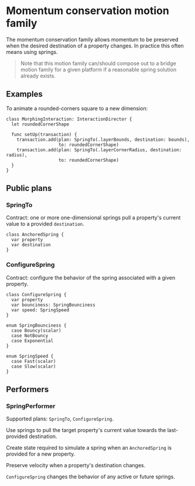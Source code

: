 # Momentum conservation motion family

The momentum conservation family allows momentum to be preserved when the desired destination of a property changes. In practice this often means using springs.

> Note that this motion family can/should compose out to a bridge motion family for a given platform if a reasonable spring solution already exists.

## Examples

To animate a rounded-corners square to a new dimension:

    class MorphingInteraction: InteractionDirector {
      let roundedCornerShape
      
      func setUp(transaction) {
        transaction.add(plan: SpringTo(.layerBounds, destination: bounds),
                        to: roundedCornerShape)
        transaction.add(plan: SpringTo(.layerCornerRadius, destination: radius),
                        to: roundedCornerShape)
      }
    }

## Public plans

### SpringTo

Contract: one or more one-dimensional springs pull a property's current value to a provided `destination`.

    class AnchoredSpring {
      var property
      var destination
    }

### ConfigureSpring

Contract: configure the behavior of the spring associated with a given property.

    class ConfigureSpring {
      var property
      var bounciness: SpringBounciness
      var speed: SpringSpeed
    }

    enum SpringBounciness {
      case Bouncy(scalar)
      case NotBouncy
      case Exponential
    }

    enum SpringSpeed {
      case Fast(scalar)
      case Slow(scalar)
    }

## Performers

### SpringPerformer

Supported plans: `SpringTo`, `ConfigureSpring`.

Use springs to pull the target property's current value towards the last-provided destination.

Create state required to simulate a spring when an `AnchoredSpring` is provided for a new property.

Preserve velocity when a property's destination changes.

`ConfigureSpring` changes the behavior of any active or future springs.
